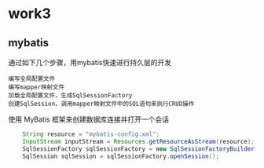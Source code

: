 # work3
## mybatis

通过如下几个步骤，用mybatis快速进行持久层的开发

    编写全局配置文件
    编写mapper映射文件
    加载全局配置文件，生成SqlSessionFactory
    创建SqlSession，调用mapper映射文件中的SQL语句来执行CRUD操作
    
使用 MyBatis 框架来创建数据库连接并打开一个会话
~~~java
    String resource = "mybatis-config.xml";
    InputStream inputStream = Resources.getResourceAsStream(resource);
    SqlSessionFactory sqlSessionFactory = new SqlSessionFactoryBuilder().build(inputStream);
    SqlSession sqlSession = sqlSessionFactory.openSession();
~~~
